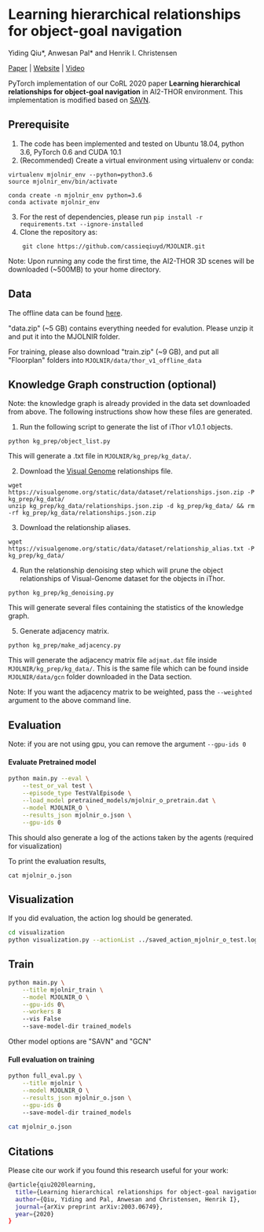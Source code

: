 # Learning hierarchical relationships for object-goal navigation

Yiding Qiu*, Anwesan Pal* and Henrik I. Christensen

[Paper](https://arxiv.org/abs/2003.06749) | [Website](https://sites.google.com/eng.ucsd.edu/mjolnir) | [Video](https://www.youtube.com/watch?v=eCxWwohbOd8)

PyTorch implementation of our CoRL 2020 paper **Learning hierarchical relationships for object-goal navigation** in AI2-THOR environment. This implementation is modified based on [SAVN](https://github.com/allenai/savn).


## Prerequisite

1. The code has been implemented and tested on Ubuntu 18.04, python 3.6, PyTorch 0.6 and CUDA 10.1
2. (Recommended) Create a virtual environment using virtualenv or conda:
```
virtualenv mjolnir_env --python=python3.6
source mjolnir_env/bin/activate
``` 

```
conda create -n mjolnir_env python=3.6
conda activate mjolnir_env
```

3. For the rest of dependencies, please run `pip install -r requirements.txt --ignore-installed`
4. Clone the repository as:
```
    git clone https://github.com/cassieqiuyd/MJOLNIR.git
```

Note: Upon running any code the first time, the AI2-THOR 3D scenes will be downloaded (~500MB) to your home directory. 

## Data

The offline data can be found [here](https://drive.google.com/drive/folders/1i6V_t6TqaTpUdUFpOJT3y3KraJjak-sa?usp=sharing).

"data.zip" (~5 GB) contains everything needed for evalution. Please unzip it and put it into the MJOLNIR folder.

For training, please also download "train.zip" (~9 GB), and put all "Floorplan" folders into `MJOLNIR/data/thor_v1_offline_data`

## Knowledge Graph construction (optional)
Note: the knowledge graph is already provided in the data set downloaded from above. The following instructions show how these files are generated.

1. Run the following script to generate the list of iThor v1.0.1 objects.
```
python kg_prep/object_list.py
```
This will generate a .txt file in `MJOLNIR/kg_prep/kg_data/`.

2. Download the [Visual Genome](https://visualgenome.org/) relationships file.
```
wget https://visualgenome.org/static/data/dataset/relationships.json.zip -P kg_prep/kg_data/
unzip kg_prep/kg_data/relationships.json.zip -d kg_prep/kg_data/ && rm -rf kg_prep/kg_data/relationships.json.zip
```

3. Download the relationship aliases.
```
wget https://visualgenome.org/static/data/dataset/relationship_alias.txt -P kg_prep/kg_data/
```

4. Run the relationship denoising step which will prune the object relationships of Visual-Genome dataset for the objects in iThor.
```
python kg_prep/kg_denoising.py
```

This will generate several files containing the statistics of the knowledge graph.

5. Generate adjacency matrix.
```
python kg_prep/make_adjacency.py
```

This will generate the adjacency matrix file `adjmat.dat` file inside `MJOLNIR/kg_prep/kg_data/`. This is the same file which can be found inside `MJOLNIR/data/gcn` folder downloaded in the Data section.

Note: If you want the adjacency matrix to be weighted, pass the `--weighted` argument to the above command line.

## Evaluation

Note: if you are not using gpu, you can remove the argument `--gpu-ids 0`

#### Evaluate Pretrained model
```bash
python main.py --eval \
    --test_or_val test \
    --episode_type TestValEpisode \
    --load_model pretrained_models/mjolnir_o_pretrain.dat \
    --model MJOLNIR_O \
    --results_json mjolnir_o.json \
    --gpu-ids 0
```
This should also generate a log of the actions taken by the agents (required for visualization)

To print the evaluation results,

```   
cat mjolnir_o.json 
```

## Visualization

If you did evaluation, the action log should be generated. 

```bash
cd visualization
python visualization.py --actionList ../saved_action_mjolnir_o_test.log
```


## Train

```bash
python main.py \
    --title mjolnir_train \
    --model MJOLNIR_O \
    --gpu-ids 0\
    --workers 8
    --vis False
    --save-model-dir trained_models
```
Other model options are "SAVN" and "GCN"

#### Full evaluation on training
```bash
python full_eval.py \
    --title mjolnir \
    --model MJOLNIR_O \
    --results_json mjolnir_o.json \
    --gpu-ids 0
    --save-model-dir trained_models
    
cat mjolnir_o.json
```

## Citations

Please cite our work if you found this research useful for your work:

```bash
@article{qiu2020learning,
  title={Learning hierarchical relationships for object-goal navigation},
  author={Qiu, Yiding and Pal, Anwesan and Christensen, Henrik I},
  journal={arXiv preprint arXiv:2003.06749},
  year={2020}
}
```
